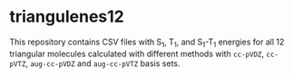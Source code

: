 # triangulenes12
This repository contains CSV files with S$_1$, T$_1$, and S$_1$-T$_1$ energies for all 12 triangular molecules calculated with different methods with `cc-pVDZ`, `cc-pVTZ`, `aug-cc-pVDZ` and `aug-cc-pVTZ` basis sets.
